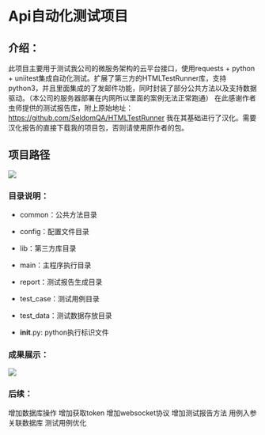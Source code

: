 # Api自动化测试项目

## 介绍：

此项目主要用于测试我公司的微服务架构的云平台接口，使用requests + python + uniitest集成自动化测试。扩展了第三方的HTMLTestRunner库，支持python3，并且里面集成的了发邮件功能，同时封装了部分公共方法以及支持数据驱动。（本公司的服务器部署在内网所以里面的案例无法正常跑通）
在此感谢作者虫师提供的测试报告库，附上原始地址：https://github.com/SeldomQA/HTMLTestRunner
我在其基础进行了汉化。需要汉化报告的直接下载我的项目包，否则请使用原作者的包。

## 项目路径

![](https://ftp.bmp.ovh/imgs/2020/12/a4720b715d5af489.png)

### 目录说明：

* common：公共方法目录

* config：配置文件目录

* lib：第三方库目录

* main：主程序执行目录

* report：测试报告生成目录

* test_case：测试用例目录

* test_data：测试数据存放目录

* __init__.py: python执行标识文件
### 成果展示：

![](https://ftp.bmp.ovh/imgs/2020/12/b52638d5912cdb51.png)



### 后续：

增加数据库操作
增加获取token
增加websocket协议
增加测试报告方法
用例入参关联数据库
测试用例优化

